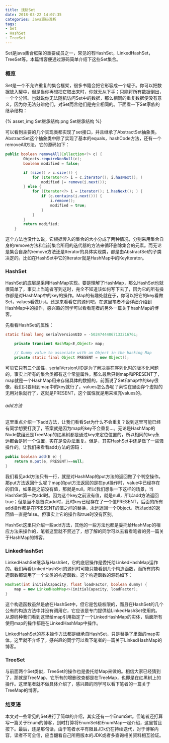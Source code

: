 ```yaml
---
title: 浅析Set
date: 2018-03-22 14:07:35
categories: Java源码浅析
tags:
- Set
- HashSet
- TreeSet
---
```


Set是java集合框架的重要成员之一，常见的有HashSet，LinkedHashSet，TreeSet等。本篇博客便通过源码简单介绍下这些Set集合。

### 概览

Set是一个不允许重复的集合框架，很多书籍会把它形容成一个罐子。你可以把数据放入罐中，但是当你再想把它取出来时，你就无从下手；只能将所有数据倒出，一个个分辨。也就说你无法随机访问Set中的数据，那么相同的重复数据便没有意义，因为你无法分辨他们，对Set而言他们是完全相同的。下面看一下Set家族的继承结构：

{% asset_img Set继承结构.png Set继承结构 %}

可以看到主要的几个实现类都实现了set接口，并且继承了AbstractSet抽象类。AbstractSet这个抽象类中除了实现了基本的equals，hashCode方法，还有一个removeAll方法，它的源码如下：

```java
public boolean removeAll(Collection<?> c) {
        Objects.requireNonNull(c);
        boolean modified = false;

        if (size() > c.size()) {
            for (Iterator<?> i = c.iterator(); i.hasNext(); )
                modified |= remove(i.next());
        } else {
            for (Iterator<?> i = iterator(); i.hasNext(); ) {
                if (c.contains(i.next())) {
                    i.remove();
                    modified = true;
                }
            }
        }
        return modified;
    }
```

这个方法也没什么说，它根据传入的集合的大小分成了两种情况，分别采用集合自身的remove方法和当前集合所用的迭代器的方法来循环删除集合的元素。而无论是集合自身的remove方法还是Iterator的具体实现类，都是由AbstractSet的子类决定的。比如在HashSet中它的Iterator就是HashMap中的KeyIterator。

### HashSet

HashSet的底层是采用HashMap实现。要是理解了HashMap，那么HashSet也就很简单了，事实上当笔者写到这时，完全不知道该如何写下去了，因为它的所有操作都是对HashMap中的key的操作。Map的有趣处就在于，你可以把它的key看做Set，values看做List。还是来看看它的源码吧，在这里笔者不会详细介绍到HashMap中的操作，感兴趣的同学可以看看笔者的另外一篇关于hashMap的博客。

先看看HashSet的属性：

```java
static final long serialVersionUID = -5024744406713321676L;

    private transient HashMap<E,Object> map;

    // Dummy value to associate with an Object in the backing Map
    private static final Object PRESENT = new Object();
```

可见它只有三个属性，serialVersionUID是为了解决类在序列化时的版本化问题的，事实上所有的集合类都有这个常量属性。那么最后只剩map和PRESENT了，map就是一个HashMap用来存储具体的数据的，前面说了Set和map中的key很像，我们只要用到map中的key就行了，values怎么办呢？索性在里面存个虚拟的无用对象就行了，这就是PRESENT，这个属性就是用来填充values的。

###### add方法

这里重点介绍一下add方法，让我们看看Set为什么不会重复？说到这里可能已经有同学想要打我了，答案就是因为map的key不会重复...。无论是HashMap的Node数组还是TreeMap的红黑树都是通过key来定位位置的，所以相同的key永远都会是同一个位置，实在是没办法重复。但是，其实HashSet中还是做了一些骚操作的。让我们来看看add方法的源码：

```java
public boolean add(E e) {
    return m.put(e, PRESENT)==null;
}
```

我们看见add方法只有一行，就是对HashMap的put方法的返回做了个判空操作。那put方法返回什么呢？map的put方法返回的是在put操作时，value中已经存在的旧值，如果是之前没有值，那就是null。所以我们想象一下这样的场景，当HashSet第一次add时。因为这个key之前没有值，就是null，所以add方法返回true；但是当不是首次add时，此时key已经存在了一个值PRESENT，后面的所有add操作都是在PRESENT的值之间的替换，永远返回一个Object。所以add的返回值一直是false。但事实上它的操作和true时没有区别。

HashSet这里只介绍一些add方法，其他的一些方法也都是委托给HashMap的相应方法来操作的，笔者这里就不赘述了，想了解的同学可以去看看笔者的另一篇关于HashMap的博客。

### LinkedHashSet

LinkedHashSet继承与HashSet，它的底层操作是委托给LinkedHashMap运作的。我们再看LinkedHashSet的源码时可能只能看到几个构造函数，而所有的构造函数都调用了一个父类的构造函数。这个构造函数的源码如下：

```java
HashSet(int initialCapacity, float loadFactor, boolean dummy) {
    map = new LinkedHashMap<>(initialCapacity, loadFactor);
}
```

这个构造函数虽然是放在HashSet中，但它是包级权限的，而且在HashSet的几个公有的构造方法中并没有调用它，它应该是专门提供给LinkedHashSet使用的。从源码种我们看到这里给map引用指定了一个LinkedHashMap的实体，后面所有使用map的操作都是在LinkedHashMap中操作。

LinkedHashSet的基本操作方法都是继承自HashSet，只是替换了里面的map实体。这里就不介绍了，感兴趣的同学可以看下笔者的一篇关于LinkedHashMap的博客。

### TreeSet

与前面两个Set类似，TreeSet的操作也是委托给Map来做的。相信大家已经猜到了，那就是TreeMap，它所有的增删改查都是在TreeMap，也即是在红黑树上的操作。这里笔者就不做具体介绍了，感兴趣的同学可以看下笔者的一篇关于TreeMap的博客。

### 结束语

本文对一些常见的Set进行了简单的介绍，其实还有一个EnumSet。但笔者还打算写一篇关于Enum的博客，到时打算将EnumSet和EnumMap一起介绍，这里暂且按下。最后，还是那句话，由于笔者水平有限且JDk仍在持续迭代，对于博客内容，读者不可全信，应当翻看自己所用版本的JDK或者多查询相关资料相互验证。
